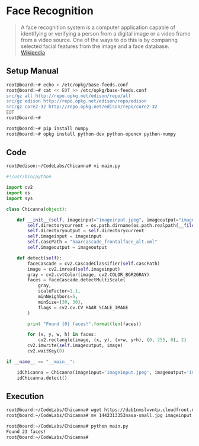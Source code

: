 # Face Recognition

> A face recognition system is a computer application capable of identifying or verifying a person from a digital image or a video frame from a video source. One of the ways to do this is by comparing selected facial features from the image and a face database. [Wikipedia](https://en.wikipedia.org/wiki/Facial_recognition_system)

## Setup Manual

```sh
root@board:~# echo > /etc/opkg/base-feeds.conf
root@board:~# cat << EOT >> /etc/opkg/base-feeds.conf
src/gz all http://repo.opkg.net/edison/repo/all
src/gz edison http://repo.opkg.net/edison/repo/edison
src/gz core2-32 http://repo.opkg.net/edison/repo/core2-32
EOT
root@board:~# 
```

```sh
root@board:~# pip install numpy
root@board:~# opkg install python-dev python-opencv python-numpy
```

## Code

```sh
root@edison:~/CodeLabs/Chicanna# vi main.py
```

```python
#!/usr/bin/python

import cv2
import os
import sys

class Chicanna(object):

    def __init__(self, imageinput="imageinput.jpeg", imageoutput="imageoutput.jpeg"):
        self.directorycurrent = os.path.dirname(os.path.realpath(__file__))
        self.directoryoutput = self.directorycurrent
        self.imageinput = imageinput
        self.cascPath = "haarcascade_frontalface_alt.xml"
        self.imageoutput = imageoutput

    def detect(self):
        faceCascade = cv2.CascadeClassifier(self.cascPath)
        image = cv2.imread(self.imageinput)
        gray = cv2.cvtColor(image, cv2.COLOR_BGR2GRAY)
        faces = faceCascade.detectMultiScale(
            gray,
            scaleFactor=1.1,
            minNeighbors=5,
            minSize=(30, 30),
            flags = cv2.cv.CV_HAAR_SCALE_IMAGE
        )

        print "Found {0} faces!".format(len(faces))

        for (x, y, w, h) in faces:
            cv2.rectangle(image, (x, y), (x+w, y+h), (0, 255, 0), 2)
        cv2.imwrite(self.imageoutput, image)
        cv2.waitKey(0)

if __name__ == "__main__":

    idChicanna = Chicanna(imageinput='imageinput.jpeg', imageoutput='imageoutput.jpeg')
    idChicanna.detect()
```

## Execution

```sh
root@board:~/CodeLabs/Chicanna# wget https://dab1nmslvvntp.cloudfront.net/wp-content/uploads/2015/09/1442313353nasa-small.jpg
root@board:~/CodeLabs/Chicanna# mv 1442313353nasa-small.jpg imageinput.jpeg
```

```sh
root@board:~/CodeLabs/Chicanna# python main.py 
Found 23 faces!
root@board:~/CodeLabs/Chicanna# 
```